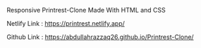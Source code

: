 Responsive Printrest-Clone Made With HTML and CSS

Netlify Link : https://printrest.netlify.app/

Github Link : https://abdullahrazzaq26.github.io/Printrest-Clone/
